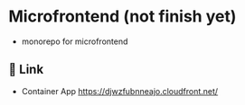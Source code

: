# Microfrontend (not finish yet)

- monorepo for microfrontend

## 🔗 Link

- Container App
https://djwzfubnneajo.cloudfront.net/